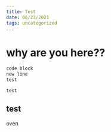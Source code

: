 ```yaml
---
title: Test
date: 06/23/2021
tags: uncategorized
...
```


# why are you here??

```txt
code block
new line
test
```

`test`

## test

oven

